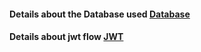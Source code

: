 #### Details about the Database used [Database](https://github.com/sjatin050/FullStack_SpringReact_Backend/tree/main/FullStack_Backend_SpringBoot/src/main/java/com/panel/admin/user/user)

#### Details about jwt flow [JWT](https://github.com/sjatin050/FullStack_SpringReact_Backend/tree/main/FullStack_Backend_SpringBoot/src/main/java/com/panel/admin/user/config)


